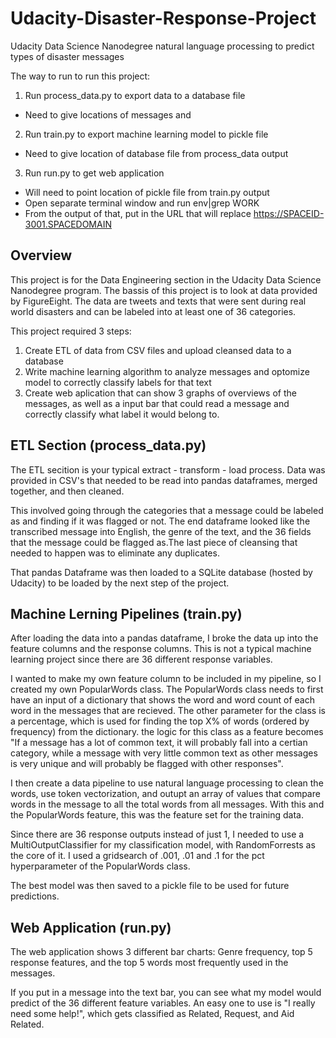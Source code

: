 # Udacity-Disaster-Response-Project
Udacity Data Science Nanodegree natural language processing to predict types of disaster messages

The way to run to run this project:

1. Run process_data.py to export data to a database file
  - Need to give locations of messages and 
2. Run train.py to export machine learning model to pickle file
  - Need to give location of database file from process_data output
3. Run run.py to get web application 
  - Will need to point location of pickle file from train.py output
  - Open separate terminal window and run env|grep WORK
  - From the output of that, put in the URL that will replace https://SPACEID-3001.SPACEDOMAIN

## Overview
This project is for the Data Engineering section in the Udacity Data Science Nanodegree program. The bassis of this project is to look at data provided by FigureEight. The data are tweets and texts that were sent during real world disasters and can be labeled into at least one of 36 categories. 

This project required 3 steps:
  1. Create ETL of data from CSV files and upload cleansed data to a database
  2. Write machine learning algorithm to analyze messages and optomize model to correctly classify labels for that text
  3. Create web aplication that can show 3 graphs of overviews of the messages, as well as a input bar that could read a message and correctly classify what label it would belong to.
  
  
## ETL Section (process_data.py)

The ETL secition is your typical extract - transform - load process. Data was provided in CSV's that needed to be read into pandas dataframes, merged together, and then cleaned. 

This involved going through the categories that a message could be labeled as and finding if it was flagged or not. The end dataframe looked like the transcribed message into English, the genre of the text, and the 36 fields that the message could be flagged as.The last piece of cleansing that needed to happen was to eliminate any duplicates.

That pandas Dataframe was then loaded to a SQLite database (hosted by Udacity) to be loaded by the next step of the project.

## Machine Lerning Pipelines (train.py)

After loading the data into a pandas dataframe, I broke the data up into the feature columns and the response columns. This is not a typical machine learning project since there are 36 different response variables. 

I wanted to make my own feature column to be included in my pipeline, so I created my own PopularWords class. The PopularWords class needs to first have an input of a dictionary that shows the word and word count of each word in the messages that are recieved. The other parameter for the class is a percentage, which is used for finding the top X% of words (ordered by frequency) from the dictionary. the logic for this class as a feature becomes "If a message has a lot of common text, it will probably fall into a certian category, while a message with very little common text as other messages is very unique and will probably be flagged with other responses". 

I then create a data pipeline to use natural language processing to clean the words, use token vectorization, and outupt an array of values that compare words in the message to all the total words from all messages. With this and the PopularWords feature, this was the feature set for the training data. 

Since there are 36 response outputs instead of just 1, I needed to use a MultiOutputClassifier for my classification model, with RandomForrests as the core of it. I used a gridsearch of .001, .01 and .1 for the pct hyperparameter of the PopularWords class.

The best model was then saved to a pickle file to be used for future predictions.

## Web Application (run.py)

The web application shows 3 different bar charts: Genre frequency, top 5 response features, and the top 5 words most frequently used in the messages.

If you put in a message into the text bar, you can see what my model would predict of the 36 different feature variables. An easy one to use is "I really need some help!", which gets classified as Related, Request, and Aid Related.



